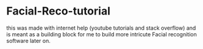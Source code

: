 # Facial-Reco-tutorial


this was made with internet help (youtube tutorials and stack overflow) and is meant as a building block for me to build more intricute Facial recognition software later on.
